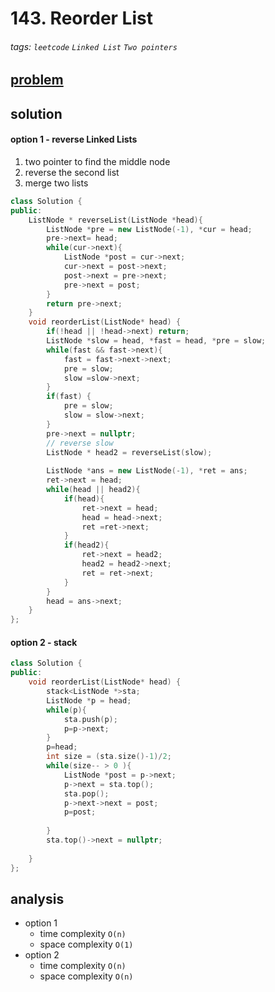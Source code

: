 # 143. Reorder List

###### tags: `leetcode` `Linked List` `Two pointers`

## [problem](https://leetcode.com/problems/reorder-list/)

## solution 


#### option 1 - reverse Linked Lists
1. two pointer to find the middle node
2. reverse the second list 
3. merge two lists

```c++
class Solution {
public:
    ListNode * reverseList(ListNode *head){
        ListNode *pre = new ListNode(-1), *cur = head;
        pre->next= head;
        while(cur->next){
            ListNode *post = cur->next;
            cur->next = post->next;
            post->next = pre->next;
            pre->next = post;
        }
        return pre->next;
    }
    void reorderList(ListNode* head) {
        if(!head || !head->next) return;
        ListNode *slow = head, *fast = head, *pre = slow;
        while(fast && fast->next){
            fast = fast->next->next;
            pre = slow;
            slow =slow->next;
        }
        if(fast) {
            pre = slow;
            slow = slow->next;
        }
        pre->next = nullptr;
        // reverse slow
        ListNode * head2 = reverseList(slow);
        
        ListNode *ans = new ListNode(-1), *ret = ans;
        ret->next = head;
        while(head || head2){
            if(head){
                ret->next = head;
                head = head->next;
                ret =ret->next;
            }
            if(head2){
                ret->next = head2;
                head2 = head2->next;
                ret = ret->next;
            }
        }
        head = ans->next;
    }
};
```


#### option 2 - stack

```c++
class Solution {
public:
    void reorderList(ListNode* head) {
        stack<ListNode *>sta;
        ListNode *p = head;
        while(p){
            sta.push(p);
            p=p->next;
        }
        p=head;
        int size = (sta.size()-1)/2;
        while(size-- > 0 ){
            ListNode *post = p->next;
            p->next = sta.top();
            sta.pop();
            p->next->next = post;
            p=post;
            
        }
        sta.top()->next = nullptr;
        
    }
};
```
## analysis
- option 1 
    - time complexity `O(n)`
    - space complexity `O(1)`
- option 2
    - time complexity `O(n)`
    - space complexity `O(n)`
